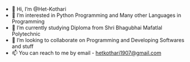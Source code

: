 - 👋 Hi, I’m @Het-Kothari
- 👀 I’m interested in Python Programming and Many other Languages in Programming
- 🌱 I’m currently studying Diploma from Shri Bhagubhai Mafatlal Polytechnic
- 💞️ I’m looking to collaborate on Programming and Developing Softwares and stuff
- 📫 You can reach to me by email - hetkothari1907@gmail.com

<!---
Het-Kothari/Het-Kothari is a ✨ special ✨ repository because its `README.md` (this file) appears on your GitHub profile.
You can click the Preview link to take a look at your changes.
--->
